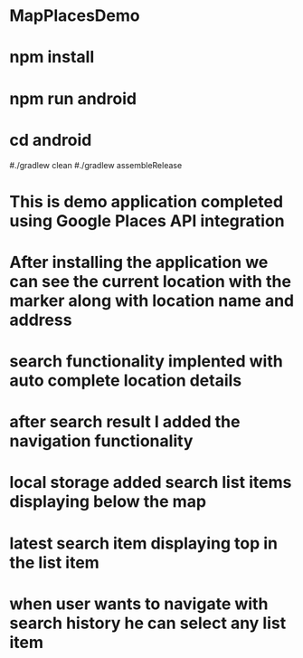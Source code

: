 # MapPlacesDemo


# npm install
# npm run android
# cd android
#./gradlew clean
#./gradlew assembleRelease

# This is demo application completed using Google Places API integration
# After installing the application we can see the current location with the marker along with location name and address
# search functionality implented with auto complete location details
# after search result I added the navigation functionality
# local storage added search list items displaying below the map 
# latest search item displaying top in the list item
# when user wants to navigate with search history he can select any list item
